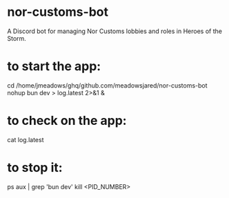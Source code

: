 # nor-customs-bot
A Discord bot for managing Nor Customs lobbies and roles in Heroes of the Storm.

# to start the app:
cd /home/jmeadows/ghq/github.com/meadowsjared/nor-customs-bot
nohup bun dev > log.latest 2>&1 &

# to check on the app:
cat log.latest

# to stop it:
ps aux | grep 'bun dev'
kill <PID_NUMBER>